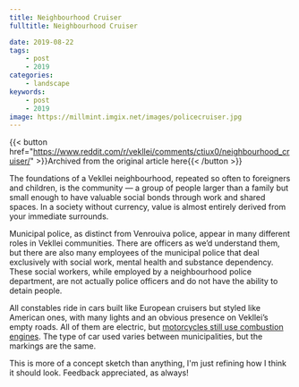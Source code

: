```yaml
---
title: Neighbourhood Cruiser
fulltitle: Neighbourhood Cruiser

date: 2019-08-22
tags:
    - post
    - 2019
categories:
    - landscape
keywords:
    - post
    - 2019
image: https://millmint.imgix.net/images/policecruiser.jpg
---
```

{{< button href="https://www.reddit.com/r/vekllei/comments/ctiux0/neighbourhood_cruiser/" >}}Archived from the original article here{{< /button >}}

The foundations of a Vekllei neighbourhood, repeated so often to foreigners and children, is the community — a group of people larger than a family but small enough to have valuable social bonds through work and shared spaces. In a society without currency, value is almost entirely derived from your immediate surrounds.

Municipal police, as distinct from Venrouiva police, appear in many different roles in Vekllei communities. There are officers as we’d understand them, but there are also many employees of the municipal police that deal exclusively with social work, mental health and substance dependency. These social workers, while employed by a neighbourhood police department, are not actually police officers and do not have the ability to detain people.

All constables ride in cars built like European cruisers but styled like American ones, with many lights and an obvious presence on Vekllei’s empty roads. All of them are electric, but [motorcycles still use combustion engines](https://www.reddit.com/r/worldbuilding/comments/a7ltvy/the_suburban_constabulary/). The type of car used varies between municipalities, but the markings are the same.

This is more of a concept sketch than anything, I'm just refining how I think it should look. Feedback appreciated, as always!

